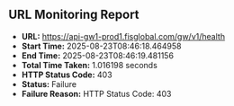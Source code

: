 ## URL Monitoring Report

- **URL:** https://api-gw1-prod1.fisglobal.com/gw/v1/health
- **Start Time:** 2025-08-23T08:46:18.464958
- **End Time:** 2025-08-23T08:46:19.481156
- **Total Time Taken:** 1.016198 seconds
- **HTTP Status Code:** 403
- **Status:** Failure
- **Failure Reason:** HTTP Status Code: 403
